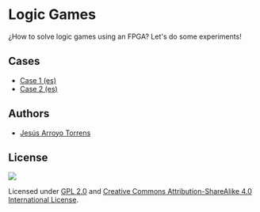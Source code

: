 # Logic Games

¿How to solve logic games using an FPGA? Let's do some experiments!

## Cases

* [Case 1 (es)](https://github.com/Jesus89/logic-games/wiki/Caso-01)
* [Case 2 (es)](https://github.com/Jesus89/logic-games/wiki/Caso-02)

## Authors

* [Jesús Arroyo Torrens](https://github.com/Jesus89)

## License

![](https://github.com/Jesus89/logic-games/raw/master/docs/attribution-share-alike-creative-commons-license.png)

Licensed under [GPL 2.0](http://opensource.org/licenses/GPL-2.0) and [Creative Commons Attribution-ShareAlike 4.0 International License](http://creativecommons.org/licenses/by-sa/4.0/).
